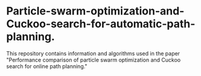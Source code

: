 # Particle-swarm-optimization-and-Cuckoo-search-for-automatic-path-planning.
This repository contains information and algorithms used in the paper "Performance comparison of particle swarm optimization and Cuckoo search for online path planning."

